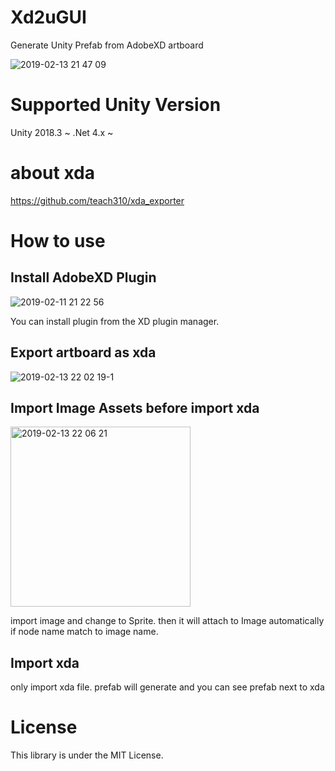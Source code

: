 # Xd2uGUI
Generate Unity Prefab from AdobeXD artboard

![2019-02-13 21 47 09](https://user-images.githubusercontent.com/16421323/52712885-4a272980-2fd9-11e9-99e6-edbd199bb641.jpg)

# Supported Unity Version

Unity 2018.3 ~
.Net 4.x ~

# about xda
https://github.com/teach310/xda_exporter

# How to use


## Install AdobeXD Plugin

![2019-02-11 21 22 56](https://user-images.githubusercontent.com/16421323/52713319-565fb680-2fda-11e9-9e86-a9f812365794.jpg)

You can install plugin from the XD plugin manager.

## Export artboard as xda

![2019-02-13 22 02 19-1](https://user-images.githubusercontent.com/16421323/52713726-6af07e80-2fdb-11e9-9840-207d709892f8.jpg)

## Import Image Assets before import xda
<img width="288" alt="2019-02-13 22 06 21" src="https://user-images.githubusercontent.com/16421323/52713804-a1c69480-2fdb-11e9-8324-0daf2044f1c3.png">

import image and change to Sprite.
then it will attach to Image automatically if node name match to image name.

## Import xda
only import xda file.
prefab will generate and you can see prefab next to xda

# License
This library is under the MIT License.
